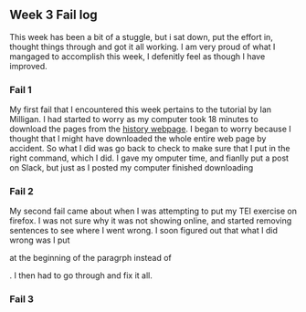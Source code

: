 
## Week 3 Fail log
This week has been a bit of a stuggle, but i sat down, put the effort in, thought things through and got it all working. I am very proud of what I mangaged to accomplish this week, I defenitly feel as though I have improved. 

### Fail 1
My first fail that I encountered this week pertains to the tutorial by Ian Milligan. I had started to worry as my computer took 18 minutes to download the pages from the [history webpage](https://hyp.is/eAPnXoDwEemZ8iNoAnVvXg/programminghistorian.org/en/lessons/automated-downloading-with-wget). I began to worry because I thought that I might have downloaded the whole entire web page by accident. So what I did was go back to check to make sure that I put in the right command, which I did. I gave my omputer time, and fianlly put a post on Slack, but just as I posted my computer finished downloading

### Fail 2
My second fail came about when I was attempting to put my TEI exercise on firefox. I was not sure why it was not showing online, and started removing sentences to see where I went wrong. I soon figured out that what I did wrong was I put </P> at the beginning of the paragrph instead of <P>. I then had to go through and fix it all.
  
  ### Fail 3
  
